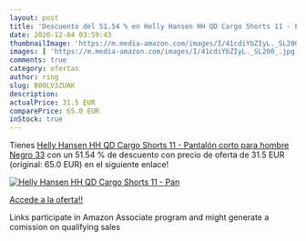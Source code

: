 ```yaml
---
layout: post
title: 'Descuento del 51.54 % en Helly Hansen HH QD Cargo Shorts 11 - Pan'
date: 2020-12-04 03:59:43
thumbnailImage: 'https://m.media-amazon.com/images/I/41cdiYbZIyL._SL200_.jpg'
images: [ 'https://m.media-amazon.com/images/I/41cdiYbZIyL._SL200_.jpg' ]
comments: true
category: ofertas
author: ring
slug: B00LV3ZUAK
description:
actualPrice: 31.5 EUR
comparePrice: 65.0 EUR
inStock: true
---
```


Tienes [Helly Hansen HH QD Cargo Shorts 11 - Pantalón corto para hombre  Negro  33](https://www.amazon.es/dp/B00LV3ZUAK/?tag=tolees-21) con un 51.54 % de descuento con precio de oferta de 31.5 EUR (original: 65.0 EUR) en el siguiente enlace!

[![Helly Hansen HH QD Cargo Shorts 11 - Pan](https://m.media-amazon.com/images/I/41cdiYbZIyL._SL200_.jpg)](https://www.amazon.es/dp/B00LV3ZUAK/?tag=tolees-21)

[Accede a la oferta!!](https://www.amazon.es/dp/B00LV3ZUAK/?tag=tolees-21)

Links participate in Amazon Associate program and might generate a comission on qualifying sales


